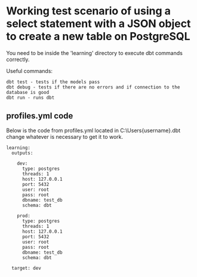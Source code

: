 # Working test scenario of using a select statement with a JSON object to create a new table on PostgreSQL

You need to be inside the 'learning' directory to execute dbt commands correctly.

Useful commands:
```
dbt test - tests if the models pass
dbt debug - tests if there are no errors and if connection to the database is good
dbt run - runs dbt
```

## profiles.yml code

Below is the code from profiles.yml located in C:\Users\{username}\.dbt change whatever is necessary to get it to work.
```
learning:
  outputs:

    dev:
      type: postgres
      threads: 1
      host: 127.0.0.1
      port: 5432
      user: root
      pass: root
      dbname: test_db
      schema: dbt

    prod:
      type: postgres
      threads: 1
      host: 127.0.0.1
      port: 5432
      user: root
      pass: root
      dbname: test_db
      schema: dbt

  target: dev
```